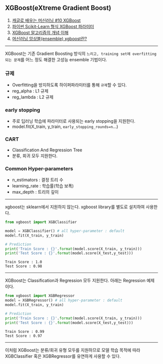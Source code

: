 ## XGBoost(eXtreme Gradient Boost)
1. [캐글로 배우는 머신러닝 #10 XGBoost](https://www.youtube.com/watch?v=XAceJyNrPN4)
2. [파이썬 Scikit-Learn 형식 XGBoost 파라미터](https://blog.naver.com/PostView.nhn?blogId=gustn3964&logNo=221431714122)
3. [XGBoost 알고리즘의 개념 이해](https://bcho.tistory.com/1354)
4. [머신러닝 앙상블(ensemble) xgboost란?](https://lsjsj92.tistory.com/547)

---
XGBoost는 기존 Gradient Boosting 방식의 `느리고, training set에 overfitting되는 문제`를 어느 정도 해결한 고성능 ensemble 기법이다.

### 규제
- Overfitting을 방지하도록 하이퍼파라미터를 통해 `규제`할 수 있다.
- reg_alpha : L1 규제
- reg_lambda : L2 규제

### early stopping
- 주로 딥러닝 학습에 파라미터로 사용되는 early stopping을 지원한다.
- model.fit(X_train, y_train, `early_stopping_rounds=n`...)

### CART
- Classification And Regression Tree
- 분류, 회귀 모두 지원한다.

### Common Hyper-parameters
- n_estimators : 결정 트리 수
- learning_rate : 학습률(학습 보폭)
- max_depth : 트리의 깊이

---
xgboost는 sklearn에서 지원하지 않는다. xgboost library를 별도로 설치하여 사용한다.

```python
from xgboost import XGBClassifier

model = XGBClassifier() # all hyper-parameter : default
model.fit(X_train, y_train)

# Prediction
print('Train Score : {}'.format(model.score(X_train, y_train)))
print('Test Score : {}'.format(model.score(X_test,y_test)))
```
```
Train Score : 1.0
Test Score : 0.98
```

---
XGBoost는 Classification과 Regression 모두 지원한다. 아래는 Regression 예제이다.
```python
from xgboost import XGBRegressor
model = XGBRegressor() # all hyper-parameter : default
model.fit(X_train, y_train)

# Prediction
print('Train Score : {}'.format(model.score(X_train, y_train)))
print('Test Score : {}'.format(model.score(X_test,y_test)))
```
```
Train Score : 0.99
Test Score : 0.97
```
---
이처럼 XGBoost는 분류/회귀 유형 모두를 지원하므로 모델 학습 목적에 따라 XGBClassifier 혹은 XGBRegressor를 유연하게 사용할 수 있다.